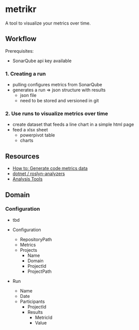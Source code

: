# metrikr

A tool to visualize your metrics over time.

## Workflow

Prerequisites:

- SonarQube api key available

### 1. Creating a run

- pulling configures metrics from SonarQube
- generates a run => json structure with results
  - json file
  - need to be stored and versioned in git

### 2. Use runs to visualize metrics over time

- create dataset that feeds a line chart in a simple html page
- feed a xlsx sheet
  - powerpivot table
  - charts

## Resources

- [How to: Generate code metrics data](https://docs.microsoft.com/en-us/visualstudio/code-quality/how-to-generate-code-metrics-data?view=vs-2022)
- [dotnet / roslyn-analyzers](https://github.com/dotnet/roslyn-analyzers)
- [Analysis Tools](https://github.com/analysis-tools-dev/static-analysis#csharp)

## Domain

### Configuration

- tbd

- Configuration
  - RepositoryPath
  - Metrics
  - Projects
    - Name
    - Domain
    - ProjectId
    - ProjectPath

- Run
  - Name
  - Date
  - Participants
    - ProjectId
    - Results
      - MetricId
      - Value
